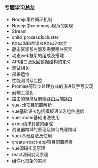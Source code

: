 ### 专题学习总结

- Nodejs事件循环机制
- Nodejs中commonjs规范的实现
- Stream
- child_process和cluster
- Koa2源码解读及Koa2的优势
- 静态资源服务器及需要哪些要素
- 动态web框架的组成及搭建
- API接口及返回数据结构的定义
- 测试相关
- 部署运维
- 性能测试及监控
- Promise等异步处理方式的演进及手写实现
- 前端工程化
- 路由的概念及前端路由后端路由
- vue-cli项目配置解析
- vue基础语法包括模板语法及组件通信
- vue-router基础语法使用
- axios请求封装的组成
- 浏览器跨域的原理及如何处理跨域
- vuex基础语法及使用
- create-react-app项目配置解析
- vue源码实现原理
- react源码实现原理
- 组件化框架的实现
